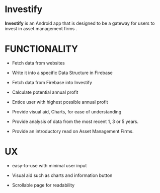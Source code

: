 #  Investify

**Investify** is an Android app that is designed to be a gateway for users to invest in asset management firms .



# FUNCTIONALITY

-   Fetch data from websites
    
-   Write it into a specific Data Structure in Firebase
    
-   Fetch data from Firebase into Investify
    
-   Calculate potential annual profit
    
-   Entice user with highest possible annual profit
    
-   Provide visual aid, Charts, for ease of understanding
    
-   Provide analysis of data from the most recent 1, 3 or 5 years.
    
-   Provide an introductory read on Asset Management Firms.

# UX

-   easy-to-use with minimal user input
    
-   Visual aid such as charts and information button
    
-   Scrollable page for readability
